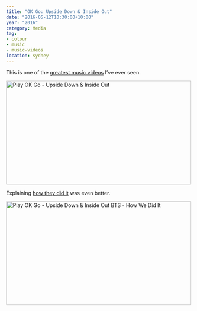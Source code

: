 ```yaml
---
title: "OK Go: Upside Down & Inside Out"
date: "2016-05-12T10:30:00+10:00"
year: "2016"
category: Media
tag:
- colour
- music
- music-videos
location: sydney
---
```

This is one of the [greatest music videos] I’ve ever seen.

<p><a href="https://www.youtube.com/watch?v=LWGJA9i18Co" title="Play OK Go - Upside Down & Inside Out"><img src="https://rubenerd.com/files/2016/yt-LWGJA9i18Co@1x.jpg" srcset="https://rubenerd.com/files/2016/yt-LWGJA9i18Co@1x.jpg 1x, https://rubenerd.com/files/2016/yt-LWGJA9i18Co@2x.jpg 2x" alt="Play OK Go - Upside Down & Inside Out" style="width:500px;height:281px;" /></a></p>

Explaining [how they did it] was even better.

<p><a href="https://www.youtube.com/watch?v=pnTqZ68fI7Q" title="Play OK Go - Upside Down & Inside Out BTS - How We Did It"><img src="https://rubenerd.com/files/2016/yt-pnTqZ68fI7Q@1x.jpg" srcset="https://rubenerd.com/files/2016/yt-pnTqZ68fI7Q@1x.jpg 1x, https://rubenerd.com/files/2016/yt-pnTqZ68fI7Q@2x.jpg 2x" alt="Play OK Go - Upside Down & Inside Out BTS - How We Did It" style="width:500px;height:281px;" /></a></p>

[greatest music videos]: https://www.youtube.com/watch?v=LWGJA9i18Co
[how they did it]: https://www.youtube.com/watch?v=pnTqZ68fi7Q

